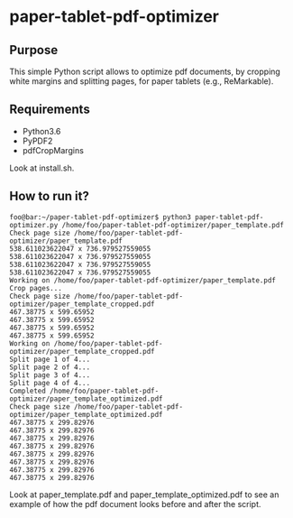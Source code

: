 # paper-tablet-pdf-optimizer

## Purpose

This simple Python script allows to optimize pdf documents, by cropping white margins and splitting pages, for paper tablets (e.g., ReMarkable).

## Requirements

* Python3.6
* PyPDF2
* pdfCropMargins

Look at install.sh.

## How to run it?

```console
foo@bar:~/paper-tablet-pdf-optimizer$ python3 paper-tablet-pdf-optimizer.py /home/foo/paper-tablet-pdf-optimizer/paper_template.pdf
Check page size /home/foo/paper-tablet-pdf-optimizer/paper_template.pdf
538.611023622047 x 736.979527559055
538.611023622047 x 736.979527559055
538.611023622047 x 736.979527559055
538.611023622047 x 736.979527559055
Working on /home/foo/paper-tablet-pdf-optimizer/paper_template.pdf
Crop pages...
Check page size /home/foo/paper-tablet-pdf-optimizer/paper_template_cropped.pdf
467.38775 x 599.65952
467.38775 x 599.65952
467.38775 x 599.65952
467.38775 x 599.65952
Working on /home/foo/paper-tablet-pdf-optimizer/paper_template_cropped.pdf
Split page 1 of 4...
Split page 2 of 4...
Split page 3 of 4...
Split page 4 of 4...
Completed /home/foo/paper-tablet-pdf-optimizer/paper_template_optimized.pdf
Check page size /home/foo/paper-tablet-pdf-optimizer/paper_template_optimized.pdf
467.38775 x 299.82976
467.38775 x 299.82976
467.38775 x 299.82976
467.38775 x 299.82976
467.38775 x 299.82976
467.38775 x 299.82976
467.38775 x 299.82976
467.38775 x 299.82976

```

Look at paper_template.pdf and paper_template_optimized.pdf to see an example of how the pdf document looks before and after the script.
